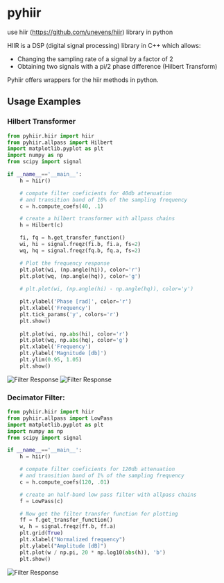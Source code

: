 # pyhiir
use hiir (https://github.com/unevens/hiir) library in python 

HIIR is a DSP (digital signal processing) library in C++ which allows:
 - Changing the sampling rate of a signal by a factor of 2
 - Obtaining two signals with a pi/2 phase difference (Hilbert Transform)

 Pyhiir offers wrappers for the hiir methods in python. 

## Usage Examples

### Hilbert Transformer
```python
from pyhiir.hiir import hiir
from pyhiir.allpass import Hilbert
import matplotlib.pyplot as plt
import numpy as np
from scipy import signal

if __name__=='__main__':
    h = hiir()

    # compute filter coeficients for 40db attenuation 
    # and transition band of 10% of the sampling frequency
    c = h.compute_coefs(40, .1)

    # create a hilbert transformer with allpass chains
    h = Hilbert(c)

    fi, fq = h.get_transfer_function()
    wi, hi = signal.freqz(fi.b, fi.a, fs=2)
    wq, hq = signal.freqz(fq.b, fq.a, fs=2)

    # Plot the frequency response
    plt.plot(wi, (np.angle(hi)), color='r')
    plt.plot(wq, (np.angle(hq)), color='g')
    
    # plt.plot(wi, (np.angle(hi) - np.angle(hq)), color='y')

    plt.ylabel('Phase [rad]', color='r')
    plt.xlabel('Frequency')
    plt.tick_params('y', colors='r')
    plt.show()
    
    plt.plot(wi, np.abs(hi), color='r')
    plt.plot(wq, np.abs(hq), color='g')
    plt.xlabel('Frequency')
    plt.ylabel('Magnitude [db]')
    plt.ylim(0.95, 1.05)
    plt.show()
```
![Filter Response](doc/hilphas.png)
![Filter Response](doc/hilamp.png)


### Decimator Filter:

```python
from pyhiir.hiir import hiir
from pyhiir.allpass import LowPass
import matplotlib.pyplot as plt
import numpy as np
from scipy import signal

if __name__=='__main__':
    h = hiir()

    # compute filter coeficients for 120db attenuation 
    # and transition band of 1% of the sampling frequency
    c = h.compute_coefs(120, .01)

    # create an half-band low pass filter with allpass chains
    f = LowPass(c)

    # Now get the filter transfer function for plotting
    ff = f.get_transfer_function()
    w, h = signal.freqz(ff.b, ff.a)
    plt.grid(True)
    plt.xlabel("Normalized frequency")
    plt.ylabel("Amplitude [dB]")
    plt.plot(w / np.pi, 20 * np.log10(abs(h)), 'b')
    plt.show()
```
![Filter Response](doc/filter1.png)

